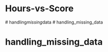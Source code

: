 # Hours-vs-Score
#   h a n d l i n g _ m i s s i n g _ d a t a  
 # handling_missing_data
# handling_missing_data
